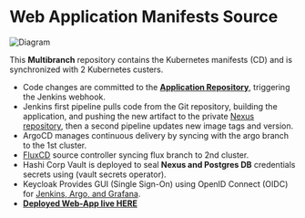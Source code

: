 # Web Application Manifests Source

![Diagram](https://i.postimg.cc/BbhVC1yK/cicd-min.jpg)

This **Multibranch** repository contains the Kubernetes manifests (CD) and is synchronized with 2 Kubernetes custers.

- Code changes are committed to the **[Application Repository](https://github.com/m0dularm1nd/CICD-Api)**, triggering the Jenkins webhook.
- Jenkins first pipeline pulls code from the Git repository, building the application, and pushing the new artifact to the private [Nexus repository](https://nx.v3il.xyz/), then a second pipeline updates new image tags and version.
- ArgoCD manages continuous delivery by syncing with the argo branch to the 1st cluster.
- [FluxCD](https://github.com/m0dularm1nd/FluxCD) source controller syncing flux branch to 2nd cluster.
- Hashi Corp Vault is deployed to seal **Nexus and Postgres DB** credentials secrets using (vault secrets operator).
- Keycloak Provides GUI (Single Sign-On) using OpenID Connect (OIDC) for [Jenkins, Argo, and Grafana](https://v3il.xyz/).
- [**Deployed Web-App live HERE**](https://wall.v3il.xyz/)
